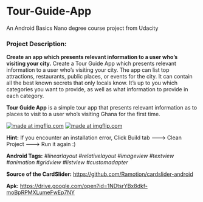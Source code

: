 # Tour-Guide-App
An Android Basics Nano degree course project from Udacity
### Project Description: 
**Create an app which presents relevant information to a user who’s visiting your city.**
Create a Tour Guide App which presents relevant information to a user who’s visiting your city. The app can list top attractions, restaurants, public places, or events for the city. It can contain all the best known secrets that only locals know. It’s up to you which categories you want to provide, as well as what information to provide in each category. 

**Tour Guide App** is a simple tour app that presents relevant information as to places to visit to a user who’s visiting Ghana for the first time.

<a href="https://imgflip.com/gif/2m7bbp"><img src="https://i.imgflip.com/2m7bbp.gif" title="made at imgflip.com"/></a>
<a href="https://imgflip.com/gif/2m7bdt"><img src="https://i.imgflip.com/2m7bdt.gif" title="made at imgflip.com"/></a>

**Hint:** If you encounter an installation error, Click Build tab ---> Clean Project ---> Run it again :)

**Android Tags:** *#linearlayout* *#relativelayout* *#imageview* *#textview* *#animation* *#gridview* *#listview* *#customadapter*

**Source of the CardSlider:** https://github.com/Ramotion/cardslider-android

**Apk:** https://drive.google.com/open?id=1NDtsrYBx8dkf-moBpRPMXLumeFwEp7NY

